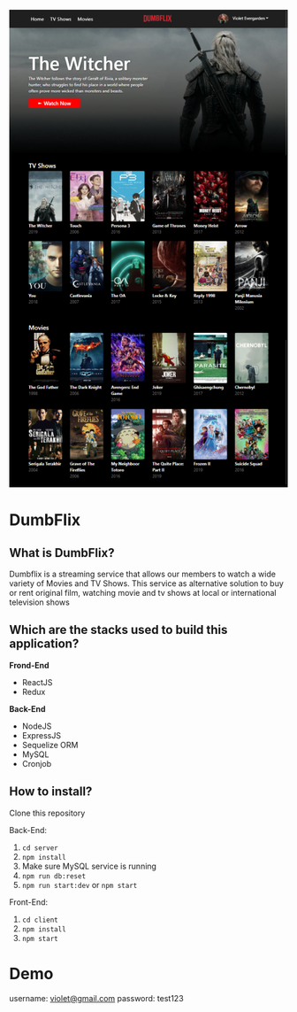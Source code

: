 ![Website](home.jpg)

# DumbFlix

## What is DumbFlix?

Dumbflix is a streaming service that allows our members to watch a wide variety of Movies and TV Shows. This service as alternative solution to buy or rent original film, watching movie and tv shows at local or international television shows

## Which are the stacks used to build this application?

**Frond-End**

- ReactJS
- Redux

**Back-End**

- NodeJS
- ExpressJS
- Sequelize ORM
- MySQL
- Cronjob

## How to install?

Clone this repository

Back-End:

1. `cd server`
2. `npm install`
3. Make sure MySQL service is running
4. `npm run db:reset`
5. `npm run start:dev` or `npm start`

Front-End:

1. `cd client`
2. `npm install`
3. `npm start`

# Demo

username: violet@gmail.com password: test123
